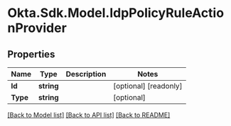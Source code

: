 # Okta.Sdk.Model.IdpPolicyRuleActionProvider

## Properties

Name | Type | Description | Notes
------------ | ------------- | ------------- | -------------
**Id** | **string** |  | [optional] [readonly] 
**Type** | **string** |  | [optional] 

[[Back to Model list]](../README.md#documentation-for-models) [[Back to API list]](../README.md#documentation-for-api-endpoints) [[Back to README]](../README.md)

